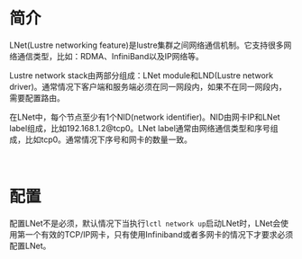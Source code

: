 # 简介
LNet(Lustre networking feature)是lustre集群之间网络通信机制。它支持很多网络通信类型，比如：RDMA、InfiniBand以及IP网络等。

Lustre network stack由两部分组成：LNet module和LND(Lustre network driver)。通常情况下客户端和服务端必须在同一网段内，如果不在同一网段内，需要配置路由。

在LNet中，每个节点至少有1个NID(network identifier)。NID由网卡IP和LNet label组成，比如192.168.1.2@tcp0。LNet label通常由网络通信类型和序号组成，比如tcp0。通常情况下序号和网卡的数量一致。

&nbsp;
&nbsp;
# 配置
配置LNet不是必须，默认情况下当执行`lctl network up`启动LNet时，LNet会使用第一个有效的TCP/IP网卡，只有使用Infiniband或者多网卡的情况下才要求必须配置LNet。